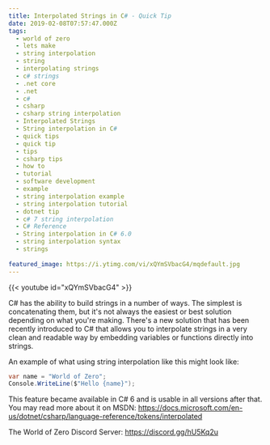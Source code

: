 ```yaml
---
title: Interpolated Strings in C# - Quick Tip
date: 2019-02-08T07:57:47.000Z
tags:
  - world of zero
  - lets make
  - string interpolation
  - string
  - interpolating strings
  - c# strings
  - .net core
  - .net
  - c#
  - csharp
  - csharp string interpolation
  - Interpolated Strings
  - String interpolation in C#
  - quick tips
  - quick tip
  - tips
  - csharp tips
  - how to
  - tutorial
  - software development
  - example
  - string interpolation example
  - string interpolation tutorial
  - dotnet tip
  - c# 7 string interpolation
  - C# Reference
  - String interpolation in C# 6.0
  - string interpolation syntax
  - strings
  
featured_image: https://i.ytimg.com/vi/xQYmSVbacG4/mqdefault.jpg
---
```


{{< youtube id="xQYmSVbacG4" >}}

C# has the ability to build strings in a number of ways. The simplest is concatenating them, but it's not always the easiest or best solution depending on what you're making. There's a new solution that has been recently introduced to C# that allows you to interpolate strings in a very clean and readable way by embedding variables or functions directly into strings.

An example of what using string interpolation like this might look like:

```csharp
var name = "World of Zero";
Console.WriteLine($"Hello {name}");
```

This feature became available in C# 6 and is usable in all versions after that. You may read more about it on MSDN: https://docs.microsoft.com/en-us/dotnet/csharp/language-reference/tokens/interpolated

The World of Zero Discord Server: https://discord.gg/hU5Kq2u